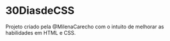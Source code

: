 # 30DiasdeCSS
Projeto criado pela @MilenaCarecho com o intuito de melhorar as habilidades em HTML e CSS.


